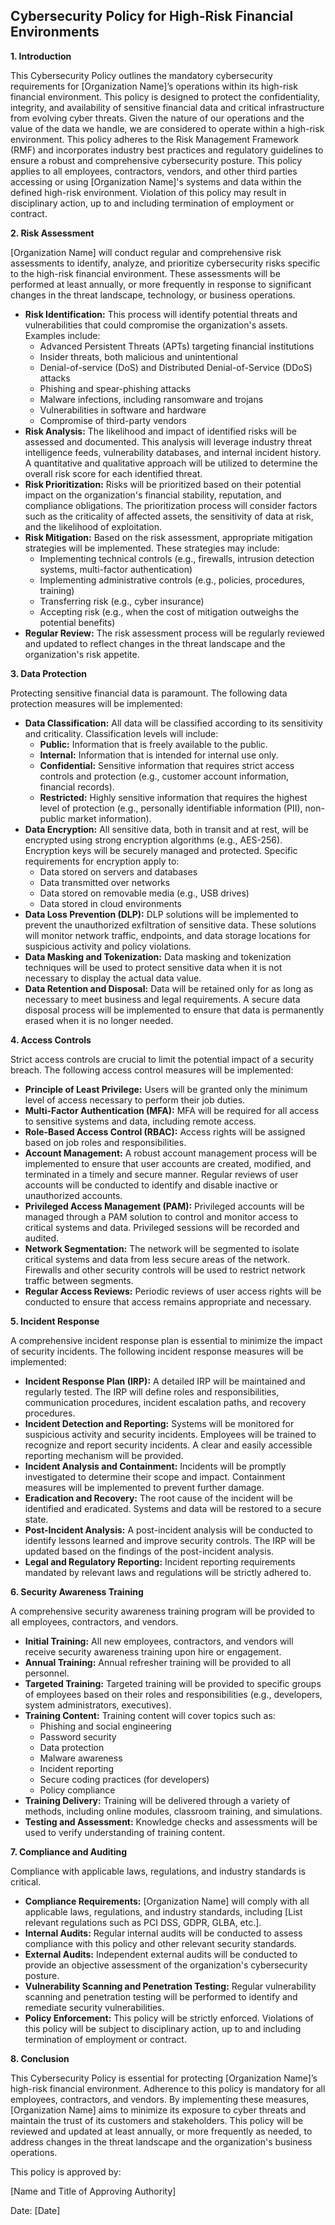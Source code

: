 ## Cybersecurity Policy for High-Risk Financial Environments

**1. Introduction**

This Cybersecurity Policy outlines the mandatory cybersecurity requirements for [Organization Name]’s operations within its high-risk financial environment. This policy is designed to protect the confidentiality, integrity, and availability of sensitive financial data and critical infrastructure from evolving cyber threats.  Given the nature of our operations and the value of the data we handle, we are considered to operate within a high-risk environment. This policy adheres to the Risk Management Framework (RMF) and incorporates industry best practices and regulatory guidelines to ensure a robust and comprehensive cybersecurity posture.  This policy applies to all employees, contractors, vendors, and other third parties accessing or using [Organization Name]'s systems and data within the defined high-risk environment. Violation of this policy may result in disciplinary action, up to and including termination of employment or contract.

**2. Risk Assessment**

[Organization Name] will conduct regular and comprehensive risk assessments to identify, analyze, and prioritize cybersecurity risks specific to the high-risk financial environment. These assessments will be performed at least annually, or more frequently in response to significant changes in the threat landscape, technology, or business operations.

*   **Risk Identification:** This process will identify potential threats and vulnerabilities that could compromise the organization's assets. Examples include:
    *   Advanced Persistent Threats (APTs) targeting financial institutions
    *   Insider threats, both malicious and unintentional
    *   Denial-of-service (DoS) and Distributed Denial-of-Service (DDoS) attacks
    *   Phishing and spear-phishing attacks
    *   Malware infections, including ransomware and trojans
    *   Vulnerabilities in software and hardware
    *   Compromise of third-party vendors
*   **Risk Analysis:**  The likelihood and impact of identified risks will be assessed and documented.  This analysis will leverage industry threat intelligence feeds, vulnerability databases, and internal incident history. A quantitative and qualitative approach will be utilized to determine the overall risk score for each identified threat.
*   **Risk Prioritization:**  Risks will be prioritized based on their potential impact on the organization's financial stability, reputation, and compliance obligations. The prioritization process will consider factors such as the criticality of affected assets, the sensitivity of data at risk, and the likelihood of exploitation.
*   **Risk Mitigation:**  Based on the risk assessment, appropriate mitigation strategies will be implemented. These strategies may include:
    *   Implementing technical controls (e.g., firewalls, intrusion detection systems, multi-factor authentication)
    *   Implementing administrative controls (e.g., policies, procedures, training)
    *   Transferring risk (e.g., cyber insurance)
    *   Accepting risk (e.g., when the cost of mitigation outweighs the potential benefits)
*   **Regular Review:** The risk assessment process will be regularly reviewed and updated to reflect changes in the threat landscape and the organization's risk appetite.

**3. Data Protection**

Protecting sensitive financial data is paramount.  The following data protection measures will be implemented:

*   **Data Classification:** All data will be classified according to its sensitivity and criticality.  Classification levels will include:
    *   **Public:** Information that is freely available to the public.
    *   **Internal:** Information that is intended for internal use only.
    *   **Confidential:** Sensitive information that requires strict access controls and protection (e.g., customer account information, financial records).
    *   **Restricted:** Highly sensitive information that requires the highest level of protection (e.g., personally identifiable information (PII), non-public market information).
*   **Data Encryption:**  All sensitive data, both in transit and at rest, will be encrypted using strong encryption algorithms (e.g., AES-256).  Encryption keys will be securely managed and protected.  Specific requirements for encryption apply to:
    *   Data stored on servers and databases
    *   Data transmitted over networks
    *   Data stored on removable media (e.g., USB drives)
    *   Data stored in cloud environments
*   **Data Loss Prevention (DLP):** DLP solutions will be implemented to prevent the unauthorized exfiltration of sensitive data. These solutions will monitor network traffic, endpoints, and data storage locations for suspicious activity and policy violations.
*   **Data Masking and Tokenization:**  Data masking and tokenization techniques will be used to protect sensitive data when it is not necessary to display the actual data value.
*   **Data Retention and Disposal:**  Data will be retained only for as long as necessary to meet business and legal requirements.  A secure data disposal process will be implemented to ensure that data is permanently erased when it is no longer needed.

**4. Access Controls**

Strict access controls are crucial to limit the potential impact of a security breach. The following access control measures will be implemented:

*   **Principle of Least Privilege:** Users will be granted only the minimum level of access necessary to perform their job duties.
*   **Multi-Factor Authentication (MFA):** MFA will be required for all access to sensitive systems and data, including remote access.
*   **Role-Based Access Control (RBAC):** Access rights will be assigned based on job roles and responsibilities.
*   **Account Management:**  A robust account management process will be implemented to ensure that user accounts are created, modified, and terminated in a timely and secure manner.  Regular reviews of user accounts will be conducted to identify and disable inactive or unauthorized accounts.
*   **Privileged Access Management (PAM):**  Privileged accounts will be managed through a PAM solution to control and monitor access to critical systems and data.  Privileged sessions will be recorded and audited.
*   **Network Segmentation:**  The network will be segmented to isolate critical systems and data from less secure areas of the network.  Firewalls and other security controls will be used to restrict network traffic between segments.
*   **Regular Access Reviews:**  Periodic reviews of user access rights will be conducted to ensure that access remains appropriate and necessary.

**5. Incident Response**

A comprehensive incident response plan is essential to minimize the impact of security incidents. The following incident response measures will be implemented:

*   **Incident Response Plan (IRP):** A detailed IRP will be maintained and regularly tested. The IRP will define roles and responsibilities, communication procedures, incident escalation paths, and recovery procedures.
*   **Incident Detection and Reporting:**  Systems will be monitored for suspicious activity and security incidents.  Employees will be trained to recognize and report security incidents. A clear and easily accessible reporting mechanism will be provided.
*   **Incident Analysis and Containment:**  Incidents will be promptly investigated to determine their scope and impact.  Containment measures will be implemented to prevent further damage.
*   **Eradication and Recovery:**  The root cause of the incident will be identified and eradicated.  Systems and data will be restored to a secure state.
*   **Post-Incident Analysis:**  A post-incident analysis will be conducted to identify lessons learned and improve security controls.  The IRP will be updated based on the findings of the post-incident analysis.
*   **Legal and Regulatory Reporting:**  Incident reporting requirements mandated by relevant laws and regulations will be strictly adhered to.

**6. Security Awareness Training**

A comprehensive security awareness training program will be provided to all employees, contractors, and vendors.

*   **Initial Training:** All new employees, contractors, and vendors will receive security awareness training upon hire or engagement.
*   **Annual Training:**  Annual refresher training will be provided to all personnel.
*   **Targeted Training:**  Targeted training will be provided to specific groups of employees based on their roles and responsibilities (e.g., developers, system administrators, executives).
*   **Training Content:**  Training content will cover topics such as:
    *   Phishing and social engineering
    *   Password security
    *   Data protection
    *   Malware awareness
    *   Incident reporting
    *   Secure coding practices (for developers)
    *   Policy compliance
*   **Training Delivery:**  Training will be delivered through a variety of methods, including online modules, classroom training, and simulations.
*   **Testing and Assessment:**  Knowledge checks and assessments will be used to verify understanding of training content.

**7. Compliance and Auditing**

Compliance with applicable laws, regulations, and industry standards is critical.

*   **Compliance Requirements:** [Organization Name] will comply with all applicable laws, regulations, and industry standards, including [List relevant regulations such as PCI DSS, GDPR, GLBA, etc.].
*   **Internal Audits:** Regular internal audits will be conducted to assess compliance with this policy and other relevant security standards.
*   **External Audits:**  Independent external audits will be conducted to provide an objective assessment of the organization's cybersecurity posture.
*   **Vulnerability Scanning and Penetration Testing:**  Regular vulnerability scanning and penetration testing will be performed to identify and remediate security vulnerabilities.
*   **Policy Enforcement:**  This policy will be strictly enforced.  Violations of this policy will be subject to disciplinary action, up to and including termination of employment or contract.

**8. Conclusion**

This Cybersecurity Policy is essential for protecting [Organization Name]’s high-risk financial environment. Adherence to this policy is mandatory for all employees, contractors, and vendors.  By implementing these measures, [Organization Name] aims to minimize its exposure to cyber threats and maintain the trust of its customers and stakeholders. This policy will be reviewed and updated at least annually, or more frequently as needed, to address changes in the threat landscape and the organization's business operations.

This policy is approved by:

[Name and Title of Approving Authority]

Date: [Date]
